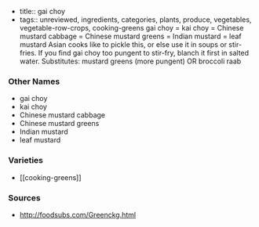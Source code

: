 - title:: gai choy
- tags:: unreviewed, ingredients, categories, plants, produce, vegetables, vegetable-row-crops, cooking-greens
gai choy = kai choy = Chinese mustard cabbage = Chinese mustard greens = Indian mustard = leaf mustard Asian cooks like to pickle this, or else use it in soups or stir-fries. If you find gai choy too pungent to stir-fry, blanch it first in salted water. Substitutes: mustard greens (more pungent) OR broccoli raab

### Other Names

* gai choy
* kai choy
* Chinese mustard cabbage
* Chinese mustard greens
* Indian mustard
* leaf mustard

### Varieties

* [[cooking-greens]]

### Sources
* http://foodsubs.com/Greenckg.html
